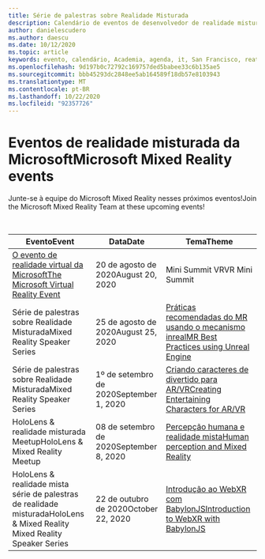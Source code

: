 ```yaml
---
title: Série de palestras sobre Realidade Misturada
description: Calendário de eventos de desenvolvedor de realidade misturada no reator em São Francisco.
author: danielescudero
ms.author: daescu
ms.date: 10/12/2020
ms.topic: article
keywords: evento, calendário, Academia, agenda, it, San Francisco, reator
ms.openlocfilehash: 9d197b0c72792c169757ded5babee33c6b135ae5
ms.sourcegitcommit: bbb45293dc2848ee5ab164589f18db57e8103943
ms.translationtype: MT
ms.contentlocale: pt-BR
ms.lasthandoff: 10/22/2020
ms.locfileid: "92357726"
---
```

# <a name="microsoft-mixed-reality-events"></a><span data-ttu-id="6f0f5-104">Eventos de realidade misturada da Microsoft</span><span class="sxs-lookup"><span data-stu-id="6f0f5-104">Microsoft Mixed Reality events</span></span>

<span data-ttu-id="6f0f5-105">Junte-se à equipe do Microsoft Mixed Reality nesses próximos eventos!</span><span class="sxs-lookup"><span data-stu-id="6f0f5-105">Join the Microsoft Mixed Reality Team at these upcoming events!</span></span>

<br>

|<span data-ttu-id="6f0f5-106">Evento</span><span class="sxs-lookup"><span data-stu-id="6f0f5-106">Event</span></span>|<span data-ttu-id="6f0f5-107">Data</span><span class="sxs-lookup"><span data-stu-id="6f0f5-107">Date</span></span>|<span data-ttu-id="6f0f5-108">Tema</span><span class="sxs-lookup"><span data-stu-id="6f0f5-108">Theme</span></span>|
|-------------|-------------|-----|
| [<span data-ttu-id="6f0f5-109">O evento de realidade virtual da Microsoft</span><span class="sxs-lookup"><span data-stu-id="6f0f5-109">The Microsoft Virtual Reality Event</span></span>](https://www.meetup.com/hololens-mr/events/272364822/)|<span data-ttu-id="6f0f5-110">20 de agosto de 2020</span><span class="sxs-lookup"><span data-stu-id="6f0f5-110">August 20, 2020</span></span>|<span data-ttu-id="6f0f5-111">Mini Summit VR</span><span class="sxs-lookup"><span data-stu-id="6f0f5-111">VR Mini Summit</span></span>|
| <span data-ttu-id="6f0f5-112">Série de palestras sobre Realidade Misturada</span><span class="sxs-lookup"><span data-stu-id="6f0f5-112">Mixed Reality Speaker Series</span></span>|<span data-ttu-id="6f0f5-113">25 de agosto de 2020</span><span class="sxs-lookup"><span data-stu-id="6f0f5-113">August 25, 2020</span></span>|[<span data-ttu-id="6f0f5-114">Práticas recomendadas do MR usando o mecanismo inreal</span><span class="sxs-lookup"><span data-stu-id="6f0f5-114">MR Best Practices using Unreal Engine</span></span>](https://channel9.msdn.com/Shows/Docs-Mixed-Reality/Tips-and-Best-Practices-for-using-UE4-in-MR)|
| <span data-ttu-id="6f0f5-115">Série de palestras sobre Realidade Misturada</span><span class="sxs-lookup"><span data-stu-id="6f0f5-115">Mixed Reality Speaker Series</span></span>|<span data-ttu-id="6f0f5-116">1º de setembro de 2020</span><span class="sxs-lookup"><span data-stu-id="6f0f5-116">September 1, 2020</span></span>|[<span data-ttu-id="6f0f5-117">Criando caracteres de divertido para AR/VR</span><span class="sxs-lookup"><span data-stu-id="6f0f5-117">Creating Entertaining Characters for AR/VR</span></span>](https://channel9.msdn.com/Shows/Docs-Mixed-Reality/Creating-Entertaining-Characters-for-Mixed-Reality)|
| <span data-ttu-id="6f0f5-118">HoloLens & realidade misturada Meetup</span><span class="sxs-lookup"><span data-stu-id="6f0f5-118">HoloLens & Mixed Reality Meetup</span></span>|<span data-ttu-id="6f0f5-119">08 de setembro de 2020</span><span class="sxs-lookup"><span data-stu-id="6f0f5-119">September 8, 2020</span></span>|[<span data-ttu-id="6f0f5-120">Percepção humana e realidade mista</span><span class="sxs-lookup"><span data-stu-id="6f0f5-120">Human perception and Mixed Reality</span></span>](https://channel9.msdn.com/Shows/Docs-Mixed-Reality/Human-Perception-and-Mixed-Reality)|
| <span data-ttu-id="6f0f5-121">HoloLens & realidade mista série de palestras de realidade misturada</span><span class="sxs-lookup"><span data-stu-id="6f0f5-121">HoloLens & Mixed Reality Mixed Reality Speaker Series</span></span>|<span data-ttu-id="6f0f5-122">22 de outubro de 2020</span><span class="sxs-lookup"><span data-stu-id="6f0f5-122">October 22, 2020</span></span>|[<span data-ttu-id="6f0f5-123">Introdução ao WebXR com BabylonJS</span><span class="sxs-lookup"><span data-stu-id="6f0f5-123">Introduction to WebXR with BabylonJS</span></span>](https://www.meetup.com/hololens-mr/events/274042144/)|


